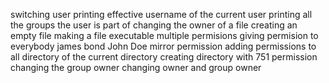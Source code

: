 switching user
printing effective username of the current user
printing all the groups the user is part of
changing the owner of a file
creating an empty file
making a file executable
multiple permisions
giving permision to everybody
james bond
John Doe
mirror permission
adding permissions to all directory of the current directory
creating directory with 751 permission
changing the group owner
changing owner and group owner
